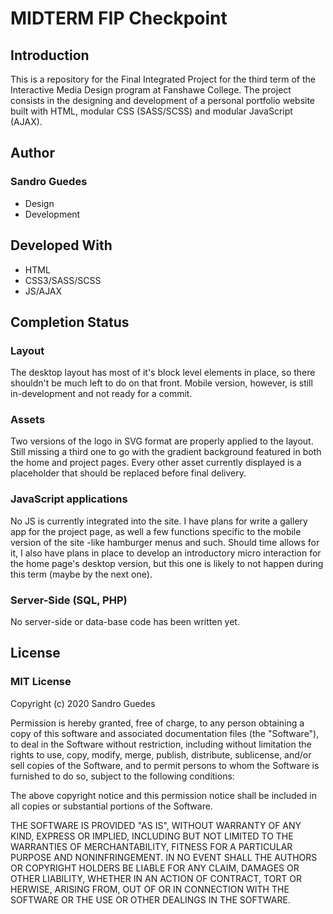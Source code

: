 # MIDTERM FIP Checkpoint

## Introduction
This is a repository for the Final Integrated Project for the third term of the Interactive Media Design program at Fanshawe College.
The project consists in the designing and development of a personal portfolio website built with HTML, modular CSS (SASS/SCSS) and modular JavaScript (AJAX).

## Author
### Sandro Guedes
* Design
* Development

## Developed With

* HTML
* CSS3/SASS/SCSS
* JS/AJAX

## Completion Status

### Layout
The desktop layout has most of it's block level elements in place, so there shouldn't be much left to do on that front. Mobile version, however, is still in-development and not ready for a commit.

### Assets
Two versions of the logo in SVG format are properly applied to the layout. Still missing a third one to go with the gradient background featured in both the home and project pages.
Every other asset currently displayed is a placeholder that should be replaced before final delivery.

### JavaScript applications
No JS is currently integrated into the site. I have plans for write a gallery app for the project page, as well a few functions specific to the mobile version of the site -like hamburger menus and such. Should time allows for it, I also have plans in place to develop an introductory micro interaction for the home page's desktop version, but this one is likely to not happen during this term (maybe by the next one).

### Server-Side (SQL, PHP)
No server-side or data-base code has been written yet.


## License
### MIT License

Copyright (c) 2020 Sandro Guedes

Permission is hereby granted, free of charge, to any person obtaining a copy of this software and associated documentation files (the "Software"), to deal in the Software without restriction, including without limitation the rights to use, copy, modify, merge, publish, distribute, sublicense, and/or sell copies of the Software, and to permit persons to whom the Software is furnished to do so, subject to the following conditions:

The above copyright notice and this permission notice shall be included in all copies or substantial portions of the Software.

THE SOFTWARE IS PROVIDED "AS IS", WITHOUT WARRANTY OF ANY KIND, EXPRESS OR IMPLIED, INCLUDING BUT NOT LIMITED TO THE WARRANTIES OF MERCHANTABILITY, FITNESS FOR A PARTICULAR PURPOSE AND NONINFRINGEMENT. IN NO EVENT SHALL THE AUTHORS OR COPYRIGHT HOLDERS BE LIABLE FOR ANY CLAIM, DAMAGES OR OTHER LIABILITY, WHETHER IN AN ACTION OF CONTRACT, TORT OR HERWISE, ARISING FROM, OUT OF OR IN CONNECTION WITH THE SOFTWARE OR THE USE OR OTHER DEALINGS IN THE SOFTWARE.
